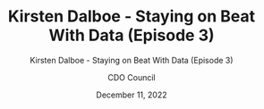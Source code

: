 ---
title: 'Kirsten Dalboe - Staying on Beat With Data (Episode 3)'
subtitle: 'Kirsten Dalboe - Staying on Beat With Data (Episode 3)'
layout: newspost
date: December 11, 2022
author: CDO Council
excerpt: 
image_alt_text: Kristen Dalboe headshot
permalink: /podcast/
image_path:  /assets/images/background/kirsten-dalboe-thumbnail.png
description: On this episode, Ted talks with Kirsten Dalboe, the first Chief Data Officer at the Federal Energy Regulatory Commission and current lead of the Council's Small Agency Committee. As a highly successful Chief Data Officer, Kirsten seamlessly balances parenthood, transforming FERC through the strategic application of Data, and her passion for the violin. Watch now to learn how she maintains balance and excellence within Federal Service.
---